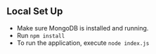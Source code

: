 ## Local Set Up
- Make sure MongoDB is installed and running.
- Run `npm install`
- To run the application, execute `node index.js`